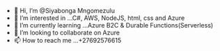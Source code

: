 - 👋 Hi, I’m @Siyabonga Mngomezulu
- 👀 I’m interested in ...C#, AWS, NodeJS, html, css and Azure
- 🌱 I’m currently learning ...Azure B2C & Durable Functions(Serverless) 
- 💞️ I’m looking to collaborate on Azure
- 📫 How to reach me ...+27692576615

<!---
SiyabongaVulindlelaBlessingMngomezulu/SiyabongaVulindlelaBlessingMngomezulu is a ✨ special ✨ repository because its `README.md` (this file) appears on your GitHub profile.
You can click the Preview link to take a look at your changes.
--->

